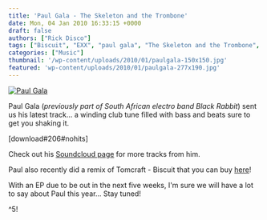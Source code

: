 ```yaml
---
title: 'Paul Gala - The Skeleton and the Trombone'
date: Mon, 04 Jan 2010 16:33:15 +0000
draft: false
authors: ["Rick Disco"]
tags: ["Biscuit", "EXX", "paul gala", "The Skeleton and the Trombone", "Tomcraft"]
categories: ["Music"]
thumbnail: '/wp-content/uploads/2010/01/paulgala-150x150.jpg'
featured: 'wp-content/uploads/2010/01/paulgala-277x190.jpg'
---
```


[![](/wp-content/uploads/2010/01/paulgala.jpg "Paul Gala")](/wp-content/uploads/2010/01/paulgala.jpg)

Paul Gala (_previously part of South African electro band Black Rabbit_) sent us his latest track... a winding club tune filled with bass and beats sure to get you shaking it.

\[download#206#nohits\]

Check out his [Soundcloud page](http://soundcloud.com/paulgala "Paul Gala on Soundcloud") for more tracks from him.

Paul also recently did a remix of Tomcraft - Biscuit that you can buy [here](http://www.djdownload.com/mp3-detail/Tomcraft/Biscuit/Exx+Germany/961431 "Tomcraft - Biscuit Remix")!

With an EP due to be out in the next five weeks, I'm sure we will have a lot to say about Paul this year... Stay tuned!

^5!

